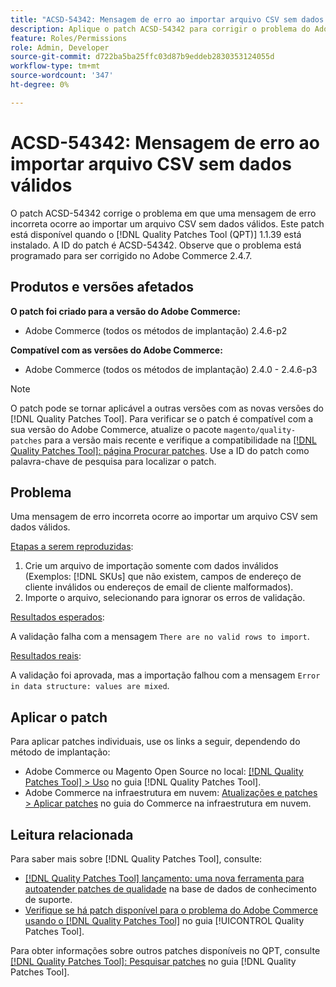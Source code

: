 ```yaml
---
title: "ACSD-54342: Mensagem de erro ao importar arquivo CSV sem dados válidos"
description: Aplique o patch ACSD-54342 para corrigir o problema do Adobe Commerce em que ocorre uma mensagem de erro incorreta ao importar um arquivo CSV sem dados válidos.
feature: Roles/Permissions
role: Admin, Developer
source-git-commit: d722ba5ba25ffc03d87b9eddeb2830353124055d
workflow-type: tm+mt
source-wordcount: '347'
ht-degree: 0%

---
```


# ACSD-54342: Mensagem de erro ao importar arquivo CSV sem dados válidos

O patch ACSD-54342 corrige o problema em que uma mensagem de erro incorreta ocorre ao importar um arquivo CSV sem dados válidos. Este patch está disponível quando o [!DNL Quality Patches Tool (QPT)] 1.1.39 está instalado. A ID do patch é ACSD-54342. Observe que o problema está programado para ser corrigido no Adobe Commerce 2.4.7.

## Produtos e versões afetados

**O patch foi criado para a versão do Adobe Commerce:**

* Adobe Commerce (todos os métodos de implantação) 2.4.6-p2

**Compatível com as versões do Adobe Commerce:**

* Adobe Commerce (todos os métodos de implantação) 2.4.0 - 2.4.6-p3

>[!NOTE]
>
>O patch pode se tornar aplicável a outras versões com as novas versões do [!DNL Quality Patches Tool]. Para verificar se o patch é compatível com a sua versão do Adobe Commerce, atualize o pacote `magento/quality-patches` para a versão mais recente e verifique a compatibilidade na [[!DNL Quality Patches Tool]: página Procurar patches](https://experienceleague.adobe.com/tools/commerce-quality-patches/index.html). Use a ID do patch como palavra-chave de pesquisa para localizar o patch.

## Problema

Uma mensagem de erro incorreta ocorre ao importar um arquivo CSV sem dados válidos.

<u>Etapas a serem reproduzidas</u>:

1. Crie um arquivo de importação somente com dados inválidos (Exemplos: [!DNL SKUs] que não existem, campos de endereço de cliente inválidos ou endereços de email de cliente malformados).
1. Importe o arquivo, selecionando para ignorar os erros de validação.

<u>Resultados esperados</u>:

A validação falha com a mensagem `There are no valid rows to import`.

<u>Resultados reais</u>:

A validação foi aprovada, mas a importação falhou com a mensagem `Error in data structure: values are mixed`.

## Aplicar o patch

Para aplicar patches individuais, use os links a seguir, dependendo do método de implantação:

* Adobe Commerce ou Magento Open Source no local: [[!DNL Quality Patches Tool] > Uso](https://experienceleague.adobe.com/docs/commerce-operations/tools/quality-patches-tool/usage.html) no guia [!DNL Quality Patches Tool].
* Adobe Commerce na infraestrutura em nuvem: [Atualizações e patches > Aplicar patches](https://experienceleague.adobe.com/docs/commerce-cloud-service/user-guide/develop/upgrade/apply-patches.html) no guia do Commerce na infraestrutura em nuvem.

## Leitura relacionada

Para saber mais sobre [!DNL Quality Patches Tool], consulte:

* [[!DNL Quality Patches Tool] lançamento: uma nova ferramenta para autoatender patches de qualidade](https://experienceleague.adobe.com/en/docs/commerce-knowledge-base/kb/announcements/commerce-announcements/magento-quality-patches-released-new-tool-to-self-serve-quality-patches) na base de dados de conhecimento de suporte.
* [Verifique se há patch disponível para o problema do Adobe Commerce usando o  [!DNL Quality Patches Tool]](/help/tools/quality-patches-tool/patches-available-in-qpt/check-patch-for-magento-issue-with-magento-quality-patches.md) no guia [!UICONTROL Quality Patches Tool].


Para obter informações sobre outros patches disponíveis no QPT, consulte [[!DNL Quality Patches Tool]: Pesquisar patches](https://experienceleague.adobe.com/tools/commerce-quality-patches/index.html) no guia [!DNL Quality Patches Tool].
